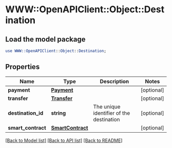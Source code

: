 # WWW::OpenAPIClient::Object::Destination

## Load the model package
```perl
use WWW::OpenAPIClient::Object::Destination;
```

## Properties
Name | Type | Description | Notes
------------ | ------------- | ------------- | -------------
**payment** | [**Payment**](Payment.md) |  | [optional] 
**transfer** | [**Transfer**](Transfer.md) |  | [optional] 
**destination_id** | **string** | The unique identifier of the destination | [optional] 
**smart_contract** | [**SmartContract**](SmartContract.md) |  | [optional] 

[[Back to Model list]](../README.md#documentation-for-models) [[Back to API list]](../README.md#documentation-for-api-endpoints) [[Back to README]](../README.md)


